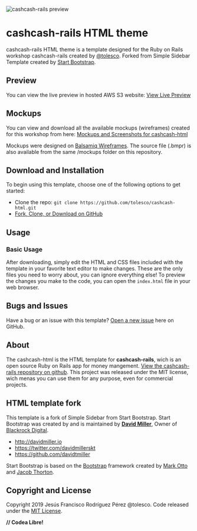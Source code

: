 ![cashcash-rails preview](https://cashcash-html.s3.amazonaws.com/cashcash-header-preview.png)

# cashcash-rails HTML theme

cashcash-rails HTML theme is a template designed for the Ruby on Rails workshop cashcash-rails created by [@tolesco](https://github.com/tolesco). Forked from Simple Sidebar Template created by [Start Bootstrap](http://startbootstrap.com/).

## Preview
You can view the live preview in hosted AWS S3 website: [View Live Preview](http://cashcash-html.s3-website-us-east-1.amazonaws.com/)

## Mockups
You can view and download all the available mockups (wireframes) created for this workshop from here: [Mockups and Screenshots for cashcash-html](https://github.com/tolesco/cashcash-html/tree/master/mockups)

Mockups were designed on [Balsamiq Wireframes](https://balsamiq.com/wireframes/). The source file (.bmpr) is also available from the same /mockups folder on this repository.

## Download and Installation

To begin using this template, choose one of the following options to get started:
* Clone the repo: `git clone https://github.com/tolesco/cashcash-html.git`
* [Fork, Clone, or Download on GitHub](https://github.com/tolesco/cashcash-html)

## Usage

### Basic Usage

After downloading, simply edit the HTML and CSS files included with the template in your favorite text editor to make changes. These are the only files you need to worry about, you can ignore everything else! To preview the changes you make to the code, you can open the `index.html` file in your web browser.

## Bugs and Issues

Have a bug or an issue with this template? [Open a new issue](https://github.com/tolesco/cashcash-html/issues) here on GitHub.

## About

The cashcash-html is the HTML template for **cashcash-rails**, wich is an open source Ruby on Rails app for money mangement. [View the cashcash-rails repository on github](https://github.com/tolesco/cashcash-rails). This project was released under the MIT license, wich menas you can use them for any purpose, even for commercial projects.

## HTML template fork

This template is a fork of Simple Sidebar from Start Bootstrap. Start Bootstrap was created by and is maintained by **[David Miller](http://davidmiller.io/)**, Owner of [Blackrock Digital](http://blackrockdigital.io/).

* http://davidmiller.io
* https://twitter.com/davidmillerskt
* https://github.com/davidtmiller

Start Bootstrap is based on the [Bootstrap](http://getbootstrap.com/) framework created by [Mark Otto](https://twitter.com/mdo) and [Jacob Thorton](https://twitter.com/fat).

## Copyright and License

Copyright 2019 Jesús Francisco Rodríguez Pérez @tolesco. Code released under the [MIT License](https://github.com/tolesco/cashcash-html/blob/master/LICENSE).

**// Codea Libre!**